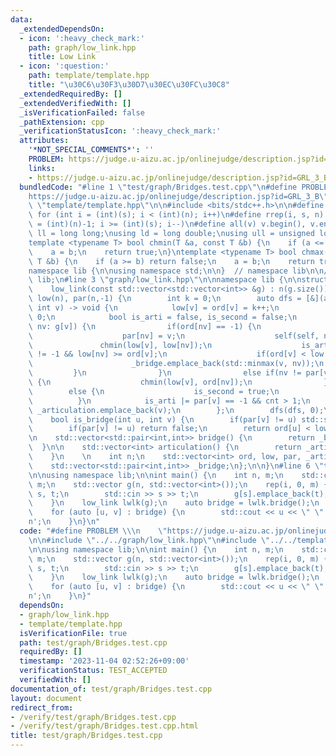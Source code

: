 ```yaml
---
data:
  _extendedDependsOn:
  - icon: ':heavy_check_mark:'
    path: graph/low_link.hpp
    title: Low Link
  - icon: ':question:'
    path: template/template.hpp
    title: "\u30C6\u30F3\u30D7\u30EC\u30FC\u30C8"
  _extendedRequiredBy: []
  _extendedVerifiedWith: []
  _isVerificationFailed: false
  _pathExtension: cpp
  _verificationStatusIcon: ':heavy_check_mark:'
  attributes:
    '*NOT_SPECIAL_COMMENTS*': ''
    PROBLEM: https://judge.u-aizu.ac.jp/onlinejudge/description.jsp?id=GRL_3_B
    links:
    - https://judge.u-aizu.ac.jp/onlinejudge/description.jsp?id=GRL_3_B
  bundledCode: "#line 1 \"test/graph/Bridges.test.cpp\"\n#define PROBLEM \\\n    \"\
    https://judge.u-aizu.ac.jp/onlinejudge/description.jsp?id=GRL_3_B\"\n\n#line 2\
    \ \"template/template.hpp\"\n\n#include <bits/stdc++.h>\n\n#define rep(i, s, n)\
    \ for (int i = (int)(s); i < (int)(n); i++)\n#define rrep(i, s, n) for (int i\
    \ = (int)(n)-1; i >= (int)(s); i--)\n#define all(v) v.begin(), v.end()\n\nusing\
    \ ll = long long;\nusing ld = long double;\nusing ull = unsigned long long;\n\n\
    template <typename T> bool chmin(T &a, const T &b) {\n    if (a <= b) return false;\n\
    \    a = b;\n    return true;\n}\ntemplate <typename T> bool chmax(T &a, const\
    \ T &b) {\n    if (a >= b) return false;\n    a = b;\n    return true;\n}\n\n\
    namespace lib {\n\nusing namespace std;\n\n}  // namespace lib\n\n// using namespace\
    \ lib;\n#line 3 \"graph/low_link.hpp\"\n\nnamespace lib {\n\nstruct low_link {\n\
    \    low_link(const std::vector<std::vector<int>> &g) : n(g.size()), ord(n, -1),\
    \ low(n), par(n,-1) {\n        int k = 0;\n        auto dfs = [&](auto &&self,\
    \ int v) -> void {\n            low[v] = ord[v] = k++;\n            int cnt =\
    \ 0;\n            bool is_arti = false, is_second = false;\n            for(auto\
    \ nv: g[v]) {\n                if(ord[nv] == -1) {\n                    cnt++;\n\
    \                    par[nv] = v;\n                    self(self, nv);\n     \
    \               chmin(low[v], low[nv]);\n                    is_arti |= par[v]\
    \ != -1 && low[nv] >= ord[v];\n                    if(ord[v] < low[nv]) {\n  \
    \                      _bridge.emplace_back(std::minmax(v, nv));\n           \
    \         }\n                }\n                else if(nv != par[v] || is_second)\
    \ {\n                    chmin(low[v], ord[nv]);\n                }\n        \
    \        else {\n                    is_second = true;\n                }\n  \
    \          }\n            is_arti |= par[v] == -1 && cnt > 1;\n            if(is_arti)\
    \ _articulation.emplace_back(v);\n        };\n        dfs(dfs, 0);\n    }\n\n\
    \    bool is_bridge(int u, int v) {\n        if(par[v] != u) std::swap(u, v);\n\
    \        if(par[v] != u) return false;\n        return ord[u] < low[v];\n    }\n\
    \n    std::vector<std::pair<int,int>> bridge() {\n        return _bridge;\n  \
    \  }\n\n    std::vector<int> articulation() {\n        return _articulation;\n\
    \    }\n    \n    int n;\n    std::vector<int> ord, low, par, _articulation;\n\
    \    std::vector<std::pair<int,int>> _bridge;\n};\n\n}\n#line 6 \"test/graph/Bridges.test.cpp\"\
    \n\nusing namespace lib;\n\nint main() {\n    int n, m;\n    std::cin >> n >>\
    \ m;\n    std::vector g(n, std::vector<int>());\n    rep(i, 0, m) {\n        int\
    \ s, t;\n        std::cin >> s >> t;\n        g[s].emplace_back(t);\n        g[t].emplace_back(s);\n\
    \    }\n    low_link lwlk(g);\n    auto bridge = lwlk.bridge();\n    std::sort(all(bridge));\n\
    \    for (auto [u, v] : bridge) {\n        std::cout << u << \" \" << v << '\\\
    n';\n    }\n}\n"
  code: "#define PROBLEM \\\n    \"https://judge.u-aizu.ac.jp/onlinejudge/description.jsp?id=GRL_3_B\"\
    \n\n#include \"../../graph/low_link.hpp\"\n#include \"../../template/template.hpp\"\
    \n\nusing namespace lib;\n\nint main() {\n    int n, m;\n    std::cin >> n >>\
    \ m;\n    std::vector g(n, std::vector<int>());\n    rep(i, 0, m) {\n        int\
    \ s, t;\n        std::cin >> s >> t;\n        g[s].emplace_back(t);\n        g[t].emplace_back(s);\n\
    \    }\n    low_link lwlk(g);\n    auto bridge = lwlk.bridge();\n    std::sort(all(bridge));\n\
    \    for (auto [u, v] : bridge) {\n        std::cout << u << \" \" << v << '\\\
    n';\n    }\n}"
  dependsOn:
  - graph/low_link.hpp
  - template/template.hpp
  isVerificationFile: true
  path: test/graph/Bridges.test.cpp
  requiredBy: []
  timestamp: '2023-11-04 02:52:26+09:00'
  verificationStatus: TEST_ACCEPTED
  verifiedWith: []
documentation_of: test/graph/Bridges.test.cpp
layout: document
redirect_from:
- /verify/test/graph/Bridges.test.cpp
- /verify/test/graph/Bridges.test.cpp.html
title: test/graph/Bridges.test.cpp
---
```

